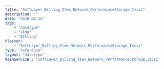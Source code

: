 ```yaml
---
title: "SoftLayer_Billing_Item_Network_PerformanceStorage_Iscsi"
description: ""
date: "2018-02-12"
tags:
    - "datatype"
    - "sldn"
    - "Billing"
classes:
    - "SoftLayer_Billing_Item_Network_PerformanceStorage_Iscsi"
type: "reference"
layout: "datatype"
mainService : "SoftLayer_Billing_Item_Network_PerformanceStorage_Iscsi"
---
```

